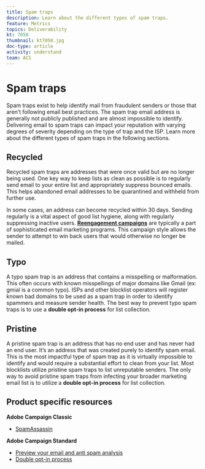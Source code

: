 ```yaml
---
title: Spam traps
description: Learn about the different types of spam traps.
feature: Metrics
topics: Deliverability
kt: 7050
thumbnail: kt7050.jpg
doc-type: article
activity: understand
team: ACS
---
```


# Spam traps

Spam traps exist to help identify mail from fraudulent senders or those that aren’t following email best practices. The spam trap email address is generally not publicly published and are almost impossible to identify. Delivering email to spam traps can impact your reputation with varying degrees of severity depending on the type of trap and the ISP. Learn more about the different types of spam traps in the following sections.

## Recycled

Recycled spam traps are addresses that were once valid but are no longer being used. One key way to keep lists as clean as possible is to regularly send email to your entire list and appropriately suppress bounced emails. This helps abandoned email addresses to be quarantined and withheld from further use.

In some cases, an address can become recycled within 30 days. Sending regularly is a vital aspect of good list hygiene, along with regularly suppressing inactive users. **[Reengagement campaigns](https://experienceleague.adobe.com/docs/campaign-classic/using/sending-messages/deliverability-management/re-engagement-best-practices.html?lang=en#sending-messages)** are typically a part of sophisticated email marketing programs. This campaign style allows the sender to attempt to win back users that would otherwise no longer be mailed.

## Typo

A typo spam trap is an address that contains a misspelling or malformation. This often occurs with known misspellings of major domains like Gmail (ex: gmial is a common typo). ISPs and other blocklist operators will register known bad domains to be used as a spam trap in order to identify spammers and measure sender health. The best way to prevent typo spam traps is to use a **double opt-in process** for list collection.

## Pristine

A pristine spam trap is an address that has no end user and has never had an end user. It’s an address that was created purely to identify spam email. This is the most impactful type of spam trap as it is virtually impossible to identify and would require a substantial effort to clean from your list. Most blocklists utilize pristine spam traps to list unreputable senders. The only way to avoid pristine spam traps from infecting your broader marketing email list is to utilize a **double opt-in process** for list collection.

## Product specific resources

**Adobe Campaign Classic**

* [SpamAssassin](https://experienceleague.adobe.com/docs/campaign-classic/using/sending-messages/deliverability-management/spamassassin.html?lang=en#using-spamassassin)

**Adobe Campaign Standard**

* [Preview your email and anti spam analysis](https://experienceleague.adobe.com/docs/campaign-standard-learn/tutorials/designing-content/email-designer/preview-your-email.html#designing-content)
* [Double opt-in process](https://experienceleague.adobe.com/docs/campaign-standard/using/communication-channels/landing-pages/setting-up-a-double-opt-in-process.html?lang=en#communication-channels)
  